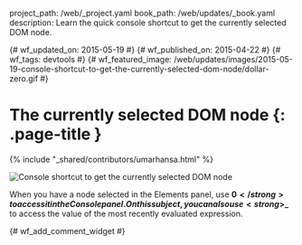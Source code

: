 project_path: /web/_project.yaml
book_path: /web/updates/_book.yaml
description: Learn the quick console shortcut to get the currently selected DOM node.

{# wf_updated_on: 2015-05-19 #}
{# wf_published_on: 2015-04-22 #}
{# wf_tags: devtools #}
{# wf_featured_image: /web/updates/images/2015-05-19-console-shortcut-to-get-the-currently-selected-dom-node/dollar-zero.gif #}

# The currently selected DOM node {: .page-title }

{% include "_shared/contributors/umarhansa.html" %}


<img src="/web/updates/images/2015-05-19-console-shortcut-to-get-the-currently-selected-dom-node/dollar-zero.gif" alt="Console shortcut to get the currently selected DOM node">

When you have a node selected in the Elements panel, use <strong>$0</strong> to access it in the Console panel. On this subject, you can also use <strong>$_</strong> to access the value of the most recently evaluated expression.


{# wf_add_comment_widget #}

